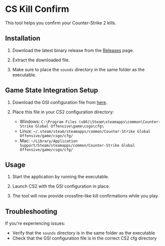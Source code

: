 # CS Kill Confirm

This tool helps you confirm your Counter-Strike 2 kills.

## Installation

1. Download the latest binary release from the [Releases](https://github.com/st0nie/cskillconfirm/releases) page.

2. Extract the downloaded file.

3. Make sure to place the `sounds` directory in the same folder as the executable.

## Game State Integration Setup

1. Download the GSI configuration file from [here](https://github.com/sam-ai56/gsi-cs2-rs/blob/main/gsi_cfg/gamestate_integration_fast.cfg).

2. Place this file in your CS2 configuration directory:
    - Windows: `C:\Program Files (x86)\Steam\steamapps\common\Counter-Strike Global Offensive\game\csgo\cfg\`
    - Linux: `~/.steam/steam/steamapps/common/Counter-Strike Global Offensive/game/csgo/cfg/`
    - Mac: `~/Library/Application Support/Steam/steamapps/common/Counter-Strike Global Offensive/game/csgo/cfg/`

## Usage

1. Start the application by running the executable.

2. Launch CS2 with the GSI configuration in place.

3. The tool will now provide crossfire-like kill confirmations while you play.

## Troubleshooting

If you're experiencing issues:
- Verify that the `sounds` directory is in the same folder as the executable
- Check that the GSI configuration file is in the correct CS2 cfg directory
